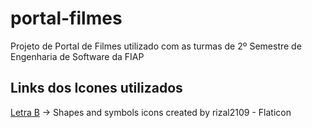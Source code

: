 # portal-filmes
 Projeto de Portal de Filmes utilizado com as turmas de 2º Semestre de Engenharia de Software da FIAP

## Links dos Icones utilizados
[Letra B](https://www.flaticon.com/free-icon/letter-b_7618962) -> Shapes and symbols icons created by rizal2109 - Flaticon